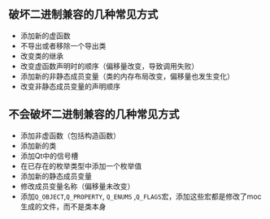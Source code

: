 ## 破坏二进制兼容的几种常见方式

- 添加新的虚函数
- 不导出或者移除一个导出类
- 改变类的继承
- 改变虚函数声明时的顺序（偏移量改变，导致调用失败）
- 添加新的非静态成员变量（类的内存布局改变，偏移量也发生变化）
- 改变非静态成员变量的声明顺序

## 不会破坏二进制兼容的几种常见方式

- 添加非虚函数（包括构造函数）
- 添加新的类
- 添加Qt中的信号槽
- 在已存在的枚举类型中添加一个枚举值
- 添加新的静态成员变量
- 修改成员变量名称（偏移量未改变）
- 添加`Q_OBJECT`,`Q_PROPERTY`, `Q_ENUMS` ,`Q_FLAGS`宏，添加这些宏都是修改了moc生成的文件，而不是类本身